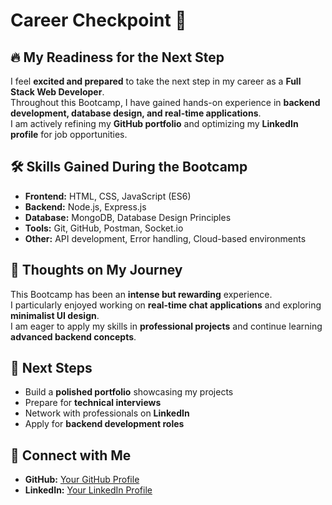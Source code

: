 # Career Checkpoint 🚀

## 🔥 My Readiness for the Next Step  
I feel **excited and prepared** to take the next step in my career as a **Full Stack Web Developer**.  
Throughout this Bootcamp, I have gained hands-on experience in **backend development, database design, and real-time applications**.  
I am actively refining my **GitHub portfolio** and optimizing my **LinkedIn profile** for job opportunities.

## 🛠️ Skills Gained During the Bootcamp  
- **Frontend:** HTML, CSS, JavaScript (ES6)  
- **Backend:** Node.js, Express.js  
- **Database:** MongoDB, Database Design Principles  
- **Tools:** Git, GitHub, Postman, Socket.io  
- **Other:** API development, Error handling, Cloud-based environments  

## 💭 Thoughts on My Journey  
This Bootcamp has been an **intense but rewarding** experience.  
I particularly enjoyed working on **real-time chat applications** and exploring **minimalist UI design**.  
I am eager to apply my skills in **professional projects** and continue learning **advanced backend concepts**.

## 🎯 Next Steps  
- Build a **polished portfolio** showcasing my projects  
- Prepare for **technical interviews**  
- Network with professionals on **LinkedIn**  
- Apply for **backend development roles**  

## 📌 Connect with Me  
- **GitHub:** [Your GitHub Profile](https://github.com/yourusername)  
- **LinkedIn:** [Your LinkedIn Profile](https://linkedin.com/in/yourusername)  

